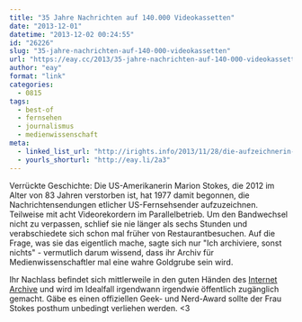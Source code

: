 ```yaml
---
title: "35 Jahre Nachrichten auf 140.000 Videokassetten"
date: "2013-12-01"
datetime: "2013-12-02 00:24:55"
id: "26226"
slug: "35-jahre-nachrichten-auf-140-000-videokassetten"
url: "https://eay.cc/2013/35-jahre-nachrichten-auf-140-000-videokassetten/"
author: "eay"
format: "link"
categories:
  - 0815
tags:
  - best-of
  - fernsehen
  - journalismus
  - medienwissenschaft
meta:
  - linked_list_url: "http://irights.info/2013/11/28/die-aufzeichnerin-marion-stokes-nahm-35-jahre-nachrichten-auf-videokassetten-auf/19630"
  - yourls_shorturl: "http://eay.li/2a3"
---
```


Verrückte Geschichte: Die US-Amerikanerin Marion Stokes, die 2012 im Alter von 83 Jahren verstorben ist, hat 1977 damit begonnen, die Nachrichtensendungen etlicher US-Fernsehsender aufzuzeichnen. Teilweise mit acht Videorekordern im Parallelbetrieb. Um den Bandwechsel nicht zu verpassen, schlief sie nie länger als sechs Stunden und verabschiedete sich schon mal früher von Restaurantbesuchen. Auf die Frage, was sie das eigentlich mache, sagte sich nur "Ich archiviere, sonst nichts" - vermutlich darum wissend, dass ihr Archiv für Medienwissenschaftler mal eine wahre Goldgrube sein wird.

Ihr Nachlass befindet sich mittlerweile in den guten Händen des [Internet Archive](https://archive.org/) und wird im Idealfall irgendwann irgendwie öffentlich zugänglich gemacht. Gäbe es einen offiziellen Geek- und Nerd-Award sollte der Frau Stokes posthum unbedingt verliehen werden. <3
